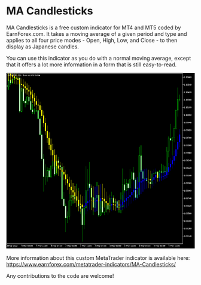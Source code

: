 # MA Candlesticks

MA Candlesticks is a free custom indicator for MT4 and MT5 coded by EarnForex.com. It takes a moving average of a given period and type and applies to all four price modes - Open, High, Low, and Close - to then display as Japanese candles.

You can use this indicator as you do with a normal moving average, except that it offers a lot more information in a form that is still easy-to-read.

![MA Candlesticks indicator shows both trending and sideways phases on this EUR/USD market](https://github.com/EarnForex/MA-Candlesticks/blob/main/README_Images/ma-candlesticks-showing-trend-sideways-markets.png)

More information about this custom MetaTrader indicator is available here: https://www.earnforex.com/metatrader-indicators/MA-Candlesticks/

Any contributions to the code are welcome!
